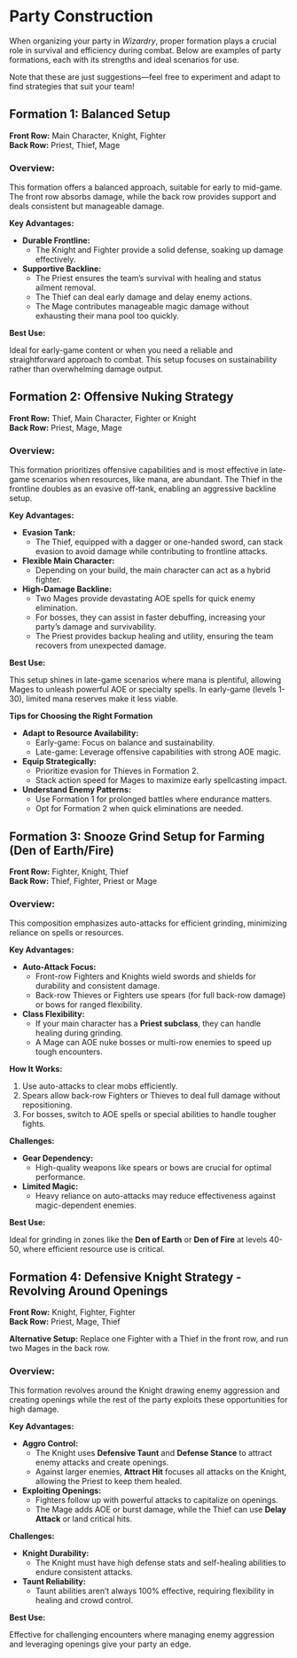 # Party Construction

When organizing your party in _Wizardry_, proper formation plays a crucial role in survival and efficiency during combat. Below are examples of party formations, each with its strengths and ideal scenarios for use.

Note that these are just suggestions—feel free to experiment and adapt to find strategies that suit your team!

## Formation 1: Balanced Setup

**Front Row:** Main Character, Knight, Fighter  
**Back Row:** Priest, Thief, Mage

### Overview:

This formation offers a balanced approach, suitable for early to mid-game. The front row absorbs damage, while the back row provides support and deals consistent but manageable damage.

**Key Advantages:**

- **Durable Frontline:**
  - The Knight and Fighter provide a solid defense, soaking up damage effectively.
- **Supportive Backline:**
  - The Priest ensures the team’s survival with healing and status ailment removal.
  - The Thief can deal early damage and delay enemy actions.
  - The Mage contributes manageable magic damage without exhausting their mana pool too quickly.

**Best Use:**

Ideal for early-game content or when you need a reliable and straightforward approach to combat. This setup focuses on sustainability rather than overwhelming damage output.

## Formation 2: Offensive Nuking Strategy

**Front Row:** Thief, Main Character, Fighter or Knight  
**Back Row:** Priest, Mage, Mage

### Overview:

This formation prioritizes offensive capabilities and is most effective in late-game scenarios when resources, like mana, are abundant. The Thief in the frontline doubles as an evasive off-tank, enabling an aggressive backline setup.

**Key Advantages:**

- **Evasion Tank:**
  - The Thief, equipped with a dagger or one-handed sword, can stack evasion to avoid damage while contributing to frontline attacks.
- **Flexible Main Character:**
  - Depending on your build, the main character can act as a hybrid fighter.
- **High-Damage Backline:**
  - Two Mages provide devastating AOE spells for quick enemy elimination.
  - For bosses, they can assist in faster debuffing, increasing your party’s damage and survivability.
  - The Priest provides backup healing and utility, ensuring the team recovers from unexpected damage.

**Best Use:**

This setup shines in late-game scenarios where mana is plentiful, allowing Mages to unleash powerful AOE or specialty spells. In early-game (levels 1-30), limited mana reserves make it less viable.

**Tips for Choosing the Right Formation**

- **Adapt to Resource Availability:**
  - Early-game: Focus on balance and sustainability.
  - Late-game: Leverage offensive capabilities with strong AOE magic.
- **Equip Strategically:**
  - Prioritize evasion for Thieves in Formation 2.
  - Stack action speed for Mages to maximize early spellcasting impact.
- **Understand Enemy Patterns:**
  - Use Formation 1 for prolonged battles where endurance matters.
  - Opt for Formation 2 when quick eliminations are needed.

## Formation 3: Snooze Grind Setup for Farming (Den of Earth/Fire)

**Front Row:** Fighter, Knight, Thief  
**Back Row:** Thief, Fighter, Priest or Mage

### Overview:

This composition emphasizes auto-attacks for efficient grinding, minimizing reliance on spells or resources.

**Key Advantages:**

- **Auto-Attack Focus:**
  - Front-row Fighters and Knights wield swords and shields for durability and consistent damage.
  - Back-row Thieves or Fighters use spears (for full back-row damage) or bows for ranged flexibility.
- **Class Flexibility:**
  - If your main character has a **Priest subclass**, they can handle healing during grinding.
  - A Mage can AOE nuke bosses or multi-row enemies to speed up tough encounters.

**How It Works:**

1. Use auto-attacks to clear mobs efficiently.
2. Spears allow back-row Fighters or Thieves to deal full damage without repositioning.
3. For bosses, switch to AOE spells or special abilities to handle tougher fights.

**Challenges:**

- **Gear Dependency:**
  - High-quality weapons like spears or bows are crucial for optimal performance.
- **Limited Magic:**
  - Heavy reliance on auto-attacks may reduce effectiveness against magic-dependent enemies.

**Best Use:**

Ideal for grinding in zones like the **Den of Earth** or **Den of Fire** at levels 40-50, where efficient resource use is critical.

## Formation 4: Defensive Knight Strategy - Revolving Around Openings

**Front Row:** Knight, Fighter, Fighter  
**Back Row:** Priest, Mage, Thief

**Alternative Setup:** Replace one Fighter with a Thief in the front row, and run two Mages in the back row.

### Overview:

This formation revolves around the Knight drawing enemy aggression and creating openings while the rest of the party exploits these opportunities for high damage.

**Key Advantages:**

- **Aggro Control:**
  - The Knight uses **Defensive Taunt** and **Defense Stance** to attract enemy attacks and create openings.
  - Against larger enemies, **Attract Hit** focuses all attacks on the Knight, allowing the Priest to keep them healed.
- **Exploiting Openings:**
  - Fighters follow up with powerful attacks to capitalize on openings.
  - The Mage adds AOE or burst damage, while the Thief can use **Delay Attack** or land critical hits.

**Challenges:**

- **Knight Durability:**
  - The Knight must have high defense stats and self-healing abilities to endure consistent attacks.
- **Taunt Reliability:**
  - Taunt abilities aren’t always 100% effective, requiring flexibility in healing and crowd control.

**Best Use:**

Effective for challenging encounters where managing enemy aggression and leveraging openings give your party an edge.
